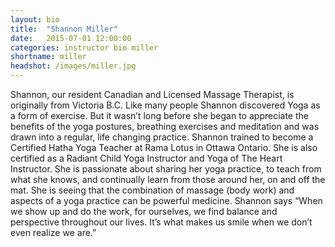 ```yaml
---
layout: bio
title:  "Shannon Miller"
date:   2015-07-01 12:00:00
categories: instructor bio miller
shortname: miller
headshot: /images/miller.jpg
---
```

Shannon, our resident Canadian and Licensed Massage Therapist, is originally from Victoria B.C. Like many people Shannon discovered Yoga as a form of exercise. But it wasn’t long before she began to appreciate the benefits of the yoga postures, breathing exercises and meditation and was drawn into a regular, life changing practice. Shannon trained to become a Certified Hatha Yoga Teacher at Rama Lotus in Ottawa Ontario. She is also certified as a Radiant Child Yoga Instructor and Yoga of The Heart Instructor. She is passionate about sharing her yoga practice, to teach from what she knows, and continually learn from those around her, on and off the mat. She is seeing that the combination of massage (body work) and aspects of a yoga practice can be powerful medicine. Shannon says “When we show up and do the work, for ourselves, we find balance and perspective throughout our lives. It’s what makes us smile when we don’t even realize we are.”